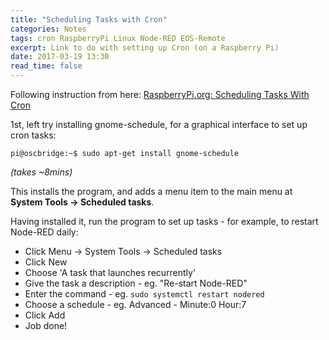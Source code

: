 ```yaml
---
title: "Scheduling Tasks with Cron"
categories: Notes
tags: cron RaspberryPi Linux Node-RED EOS-Remote
excerpt: Link to do with setting up Cron (on a Raspberry Pi)
date: 2017-03-19 13:30
read_time: false
---
```


Following instruction from here: [RaspberryPi.org: Scheduling Tasks With Cron](https://www.raspberrypi.org/documentation/linux/usage/cron.md)

1st, left try installing gnome-schedule, for a graphical interface to set up cron tasks:
```shell
pi@oscbridge:~$ sudo apt-get install gnome-schedule
```
*(takes ~8mins)*

This installs the program, and adds a menu item to the main menu at **System Tools -> Scheduled tasks**.

Having installed it, run the program to set up tasks - for example, to restart Node-RED daily:
- Click Menu -> System Tools -> Scheduled tasks
- Click New
- Choose 'A task that launches recurrently'
- Give the task a description - eg. "Re-start Node-RED"
- Enter the command - eg. `sudo systemctl restart nodered`
- Choose a schedule - eg. Advanced - Minute:0 Hour:7
- Click Add
- Job done!
